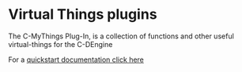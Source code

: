# Virtual Things plugins

The C-MyThings Plug-In, is a collection of functions and other useful virtual-things for the C-DEngine

For a [quickstart documentation click here](https://github.com/TRUMPF-IoT/C-DEDocs/blob/master/docs/plugins/066-VThing.md)
